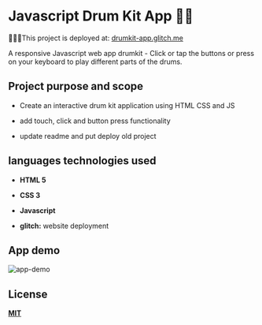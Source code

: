 # Javascript Drum Kit App 🥁🎵

  

🚀💪🏽This project is deployed at: [drumkit-app.glitch.me](https://drumkit-app.glitch.me/)

  

A responsive Javascript web app drumkit - Click or tap the buttons or press on your keyboard to play different parts of the drums.

  

## Project purpose and scope

  

- Create an interactive drum kit application using HTML CSS and JS 

- add touch, click and button press functionality 
- update readme and put deploy old project

## **languages technologies used**

  

- **HTML 5**

- **CSS 3**

- **Javascript** 

- **glitch:** website deployment


  

## App demo

  

![app-demo](https://i.imgur.com/ShLE5AU.png)
 
  


## **License**

  

**[MIT](https://choosealicense.com/licenses/mit/)**
